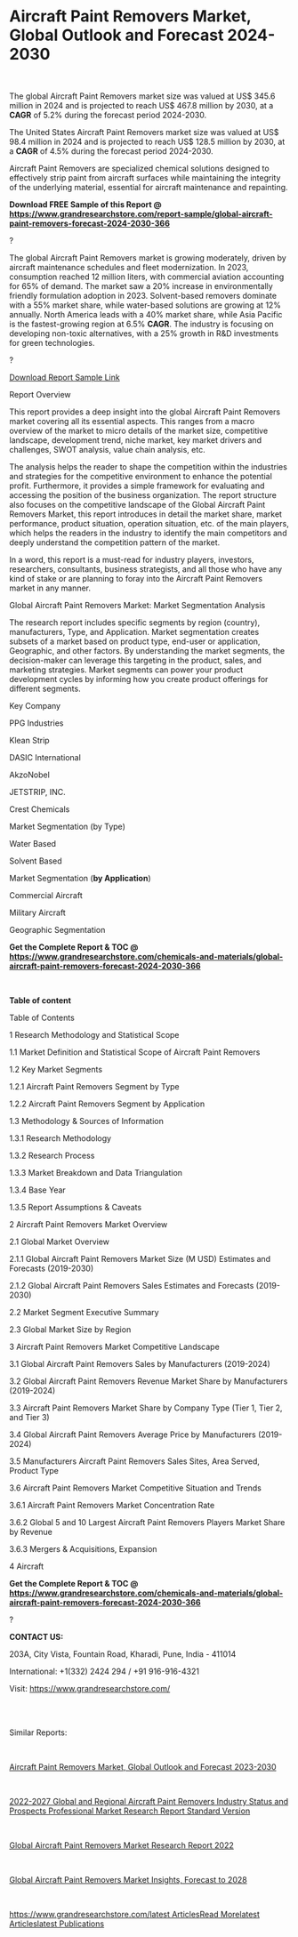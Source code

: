 <h1>Aircraft Paint Removers Market, Global Outlook and Forecast 2024-2030</h1><br/><p>The global Aircraft Paint Removers market size was valued at US$ 345.6 million in 2024 and is projected to reach US$ 467.8 million by 2030, at a <strong>CAGR</strong> of 5.2% during the forecast period 2024-2030.</p>
 
 
 
 <p>The United States Aircraft Paint Removers market size was valued at US$ 98.4 million in 2024 and is projected to reach US$ 128.5 million by 2030, at a <strong>CAGR</strong> of 4.5% during the forecast period 2024-2030.</p>
 
 
 
 <p>Aircraft Paint Removers are specialized chemical solutions designed to effectively strip paint from aircraft surfaces while maintaining the integrity of the underlying material, essential for aircraft maintenance and repainting.</p>
 
 
 
 <div><b>Download FREE Sample of this Report @ <a href="https://www.grandresearchstore.com/report-sample/global-aircraft-paint-removers-forecast-2024-2030-366">https://www.grandresearchstore.com/report-sample/global-aircraft-paint-removers-forecast-2024-2030-366</a></b></div>
 
 
 
 <p>? </p>
 
 
 
 <p>The global Aircraft Paint Removers market is growing moderately, driven by aircraft maintenance schedules and fleet modernization. In 2023, consumption reached 12 million liters, with commercial aviation accounting for 65% of demand. The market saw a 20% increase in environmentally friendly formulation adoption in 2023. Solvent-based removers dominate with a 55% market share, while water-based solutions are growing at 12% annually. North America leads with a 40% market share, while Asia Pacific is the fastest-growing region at 6.5% <strong>CAGR</strong>. The industry is focusing on developing non-toxic alternatives, with a 25% growth in R&D investments for green technologies.</p>
 
 
 
 <p>? </p>
 
 
 
 <p><a href="https://www.grandresearchstore.com/mr-admin/report-sample/global-aircraft-paint-removers-forecast-2024-2030-366">Download Report Sample Link</a></p>
 
 
 
 <p>Report Overview</p>
 
 
 
 <p>This report provides a deep insight into the global Aircraft Paint Removers market covering all its essential aspects. This ranges from a macro overview of the market to micro details of the market size, competitive landscape, development trend, niche market, key market drivers and challenges, SWOT analysis, value chain analysis, etc.</p>
 
 
 
 <p>The analysis helps the reader to shape the competition within the industries and strategies for the competitive environment to enhance the potential profit. Furthermore, it provides a simple framework for evaluating and accessing the position of the business organization. The report structure also focuses on the competitive landscape of the Global Aircraft Paint Removers Market, this report introduces in detail the market share, market performance, product situation, operation situation, etc. of the main players, which helps the readers in the industry to identify the main competitors and deeply understand the competition pattern of the market.</p>
 
 
 
 <p>In a word, this report is a must-read for industry players, investors, researchers, consultants, business strategists, and all those who have any kind of stake or are planning to foray into the Aircraft Paint Removers market in any manner.</p>
 
 
 
 <p>Global Aircraft Paint Removers Market: Market Segmentation Analysis</p>
 
 
 
 <p>The research report includes specific segments by region (country), manufacturers, Type, and Application. Market segmentation creates subsets of a market based on product type, end-user or application, Geographic, and other factors. By understanding the market segments, the decision-maker can leverage this targeting in the product, sales, and marketing strategies. Market segments can power your product development cycles by informing how you create product offerings for different segments.</p>
 
 
 
 <p>Key Company</p>
 
 
 
 <p>PPG Industries</p>
 
 
 
 <p>Klean Strip</p>
 
 
 
 <p>DASIC International</p>
 
 
 
 <p>AkzoNobel</p>
 
 
 
 <p>JETSTRIP, INC.</p>
 
 
 
 <p>Crest Chemicals</p>
 
 
 
 <p>Market Segmentation (by Type)</p>
 
 
 
 <p>Water Based</p>
 
 
 
 <p>Solvent Based</p>
 
 
 
 <p>Market Segmentation (<strong>by Application</strong>)</p>
 
 
 
 <p>Commercial Aircraft</p>
 
 
 
 <p>Military Aircraft</p>
 
 
 
 <p>Geographic Segmentation</p>
 
 
 
 <div><b>Get the Complete Report & TOC @ <a href="https://www.grandresearchstore.com/chemicals-and-materials/global-aircraft-paint-removers-forecast-2024-2030-366">https://www.grandresearchstore.com/chemicals-and-materials/global-aircraft-paint-removers-forecast-2024-2030-366</a></b></div>
 
 
 
 <p><br />
 
 <b>Table of content</b></p>
 
 
 
 <p>Table of Contents<br />
 
 1 Research Methodology and Statistical Scope<br />
 
 1.1 Market Definition and Statistical Scope of Aircraft Paint Removers<br />
 
 1.2 Key Market Segments<br />
 
 1.2.1 Aircraft Paint Removers Segment by Type<br />
 
 1.2.2 Aircraft Paint Removers Segment by Application<br />
 
 1.3 Methodology & Sources of Information<br />
 
 1.3.1 Research Methodology<br />
 
 1.3.2 Research Process<br />
 
 1.3.3 Market Breakdown and Data Triangulation<br />
 
 1.3.4 Base Year<br />
 
 1.3.5 Report Assumptions & Caveats<br />
 
 2 Aircraft Paint Removers Market Overview<br />
 
 2.1 Global Market Overview<br />
 
 2.1.1 Global Aircraft Paint Removers Market Size (M USD) Estimates and Forecasts (2019-2030)<br />
 
 2.1.2 Global Aircraft Paint Removers Sales Estimates and Forecasts (2019-2030)<br />
 
 2.2 Market Segment Executive Summary<br />
 
 2.3 Global Market Size by Region<br />
 
 3 Aircraft Paint Removers Market Competitive Landscape<br />
 
 3.1 Global Aircraft Paint Removers Sales by Manufacturers (2019-2024)<br />
 
 3.2 Global Aircraft Paint Removers Revenue Market Share by Manufacturers (2019-2024)<br />
 
 3.3 Aircraft Paint Removers Market Share by Company Type (Tier 1, Tier 2, and Tier 3)<br />
 
 3.4 Global Aircraft Paint Removers Average Price by Manufacturers (2019-2024)<br />
 
 3.5 Manufacturers Aircraft Paint Removers Sales Sites, Area Served, Product Type<br />
 
 3.6 Aircraft Paint Removers Market Competitive Situation and Trends<br />
 
 3.6.1 Aircraft Paint Removers Market Concentration Rate<br />
 
 3.6.2 Global 5 and 10 Largest Aircraft Paint Removers Players Market Share by Revenue<br />
 
 3.6.3 Mergers & Acquisitions, Expansion<br />
 
 4 Aircraft</p>
 
 
 
 <div><b>Get the Complete Report & TOC @ <a href="https://www.grandresearchstore.com/chemicals-and-materials/global-aircraft-paint-removers-forecast-2024-2030-366">https://www.grandresearchstore.com/chemicals-and-materials/global-aircraft-paint-removers-forecast-2024-2030-366</a></b></div>
 
 
 
 <p>? </p>
 
 
 
 <p><b>CONTACT US:</b><br />
 
 203A, City Vista, Fountain Road, Kharadi, Pune, India - 411014<br />
 
 International: +1(332) 2424 294 / +91 916-916-4321<br />
 
 Visit: <a href="https://www.grandresearchstore.com/">https://www.grandresearchstore.com/</a><br />
 
 <br />
 
 <br />
 
 Similar Reports:<br />
 
 <br />
 
 <a href="https://www.grandresearchstore.com/chemicals-and-materials/global-aircraft-paint-removers-forecast-2023-2030-283">Aircraft Paint Removers Market, Global Outlook and Forecast 2023-2030</a><br />
 
 <br />
 
 <a href="https://www.grandresearchstore.com/automotive-and-transportation/global-regional-aircraft-paint-removers-2022-2027-686">2022-2027 Global and Regional Aircraft Paint Removers Industry Status and Prospects Professional Market Research Report Standard Version</a><br />
 
 <br />
 
 <a href="https://www.grandresearchstore.com/chemicals-and-materials/global-aircraft-paint-removers-2022-298">Global Aircraft Paint Removers Market Research Report 2022</a><br />
 
 <br />
 
 <a href="https://www.grandresearchstore.com/chemicals-and-materials/global-aircraft-paint-removers-2028-343">Global Aircraft Paint Removers Market Insights, Forecast to 2028</a><br />
 
 <br />
 
 <a href="https://gyeongbokgung.com">https://www.grandresearchstore.com/</a><a href="https://hallyeomaritime.com">latest Articles</a><a href="https://jingwansa.com">Read More</a><a href="https://nguoiviet.jp/">latest Articles</a><a href="https://www.intelmarketresearch.com/">latest Publications</a></p>